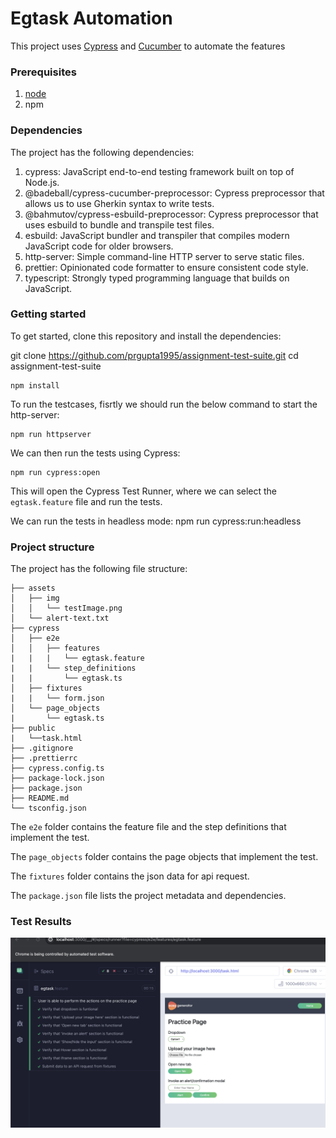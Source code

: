 # Egtask Automation

This project uses [Cypress](https://www.cypress.io/) and [Cucumber](https://cucumber.io/) to automate the features

### Prerequisites

1. [node](https://nodejs.org/en/)
2. npm

### Dependencies

The project has the following dependencies:

1. cypress: JavaScript end-to-end testing framework built on top of Node.js.
2. @badeball/cypress-cucumber-preprocessor: Cypress preprocessor that allows us to use Gherkin syntax to write tests.
3. @bahmutov/cypress-esbuild-preprocessor: Cypress preprocessor that uses esbuild to bundle and transpile test files.
4. esbuild: JavaScript bundler and transpiler that compiles modern JavaScript code for older browsers.
5. http-server: Simple command-line HTTP server to serve static files.
6. prettier: Opinionated code formatter to ensure consistent code style.
7. typescript: Strongly typed programming language that builds on JavaScript.

### Getting started

To get started, clone this repository and install the dependencies:

git clone https://github.com/prgupta1995/assignment-test-suite.git
cd assignment-test-suite

```
npm install
```

To run the testcases, fisrtly we should run the below command to start the http-server:

```
npm run httpserver
```

We can then run the tests using Cypress:

```
npm run cypress:open
```

This will open the Cypress Test Runner, where we can select the `egtask.feature` file and run the tests.

We can run the tests in headless mode:
npm run cypress:run:headless

### Project structure

The project has the following file structure:

```
├── assets
│   ├── img
│   │   └── testImage.png
│   └── alert-text.txt
├── cypress
│   ├── e2e
│   │   ├── features
|   |   |   └── egtask.feature
|   |   └── step_definitions
|   |       └── egtask.ts
│   ├── fixtures
|   |   └── form.json
│   └── page_objects
|       └── egtask.ts
├── public
|   └──task.html
├── .gitignore
├── .prettierrc
├── cypress.config.ts
├── package-lock.json
├── package.json
├── README.md
└── tsconfig.json
```

The `e2e` folder contains the feature file and the step definitions that implement the test.

The `page_objects` folder contains the page objects that implement the test.

The `fixtures` folder contains the json data for api request.

The `package.json` file lists the project metadata and dependencies.

### Test Results

![test-results](./assets/img/test-results.png)
